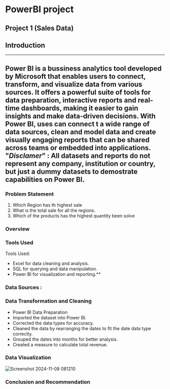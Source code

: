 # PowerBI project

## Project 1 (Sales Data)

## Introduction
---
Power BI is a bussiness analytics tool developed by Microsoft that enables users to connect, transform, and visualize data from various sources. It offers a powerful suite of tools for data preparation, interactive reports and real-time dashboards, making it easier to gain insights and make data-driven decisions. With Power BI, uses can connect t a wide range of data sources, clean and model data and create visually engaging reports that can be shared across teams or embedded into applications. 
"_Disclamer_" : All datasets and reports do not represent any company, institution or country, but just a dummy datasets to demostrate capabilities on Power BI. 
---
### Problem Statement 
1. Which Region has th highest sale
2. What is the total sale for all the regions.
3. Which of the products has the highest quantity been solve

### Overview 

### Tools Used
Tools Used:
- Excel for data cleaning and analysis.
- SQL for querying and data manipulation.
- Power BI for visualization and reporting.**

### Data Sources : 

### Data Transformation and Cleaning

- Power BI Data Preparation
- Imported the dataset into Power BI.
- Corrected the data types for accuracy.
- Cleaned the data by rearranging the dates to fit the date data type correctly.
- Grouped the dates into months for better analysis.
- Created a measure to calculate total revenue.

### Data Visualization

![Screenshot 2024-11-08 081210](https://github.com/user-attachments/assets/ed79c79c-8e3f-4e3b-9863-b2eb98d0ca04)


### Conclusion and Recommendation



